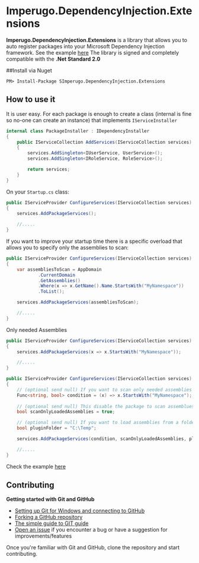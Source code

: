 # Imperugo.DependencyInjection.Extensions

**Imperugo.DependencyInjection.Extensions** is a library that allows you to auto register packages into your Microsoft Dependency Injection framework.
See the example [here]()
The library is signed and completely compatible with the **.Net Standard 2.0**


##Install via Nuget 

```
PM> Install-Package SImperugo.DependencyInjection.Extensions
```

## How to use it
It is user easy.
For each package is enough to create a class (internal is fine so no-one can create an instance) that implements `IServiceInstaller`

```csharp
internal class PackageInstaller : IDependencyInstaller
{
	public IServiceCollection AddServices(IServiceCollection services)
	{
		services.AddSingleton<IUserService, UserService>();
		services.AddSingleton<IRoleService, RoleService>();

		return services;
	}
}
```

On your `Startup.cs` class:

```csharp
public IServiceProvider ConfigureServices(IServiceCollection services)
{
	services.AddPackageServices();

	//.....
}
```
If you want to improve your startup time there is a specific overload that allows you to specify only the assemblies to scan:


```csharp
public IServiceProvider ConfigureServices(IServiceCollection services)
{
	var assembliesToScan = AppDomain
			.CurrentDomain
			.GetAssemblies()
			.Where(x => x.GetName().Name.StartsWith("MyNamespace"))
			.ToList();

	services.AddPackageServices(assembliesToScan);

	//.....
}
```

Only needed Assemblies

```csharp
public IServiceProvider ConfigureServices(IServiceCollection services)
{
	services.AddPackageServices(x => x.StartsWith("MyNamespace"));

	//.....
}
```

```csharp
public IServiceProvider ConfigureServices(IServiceCollection services)
{
	// (optional send null) If you want to scan only needed assemblies
	Func<string, bool> condition = (x) => x.StartsWith("MyNamespace");
	
	// (optional send null) This disable the package to scan assemblues that aren't load yet
	bool scanOnlyLoadedAssemblies = true; 

	// (optional send null) If you want to load assemblies from a folder
	bool pluginFolder = "C:\Temp";

	services.AddPackageServices(condition, scanOnlyLoadedAssemblies, pluginFolder);

	//.....
}
```

Check the example [here]()

## Contributing
**Getting started with Git and GitHub**

 * [Setting up Git for Windows and connecting to GitHub](http://help.github.com/win-set-up-git/)
 * [Forking a GitHub repository](http://help.github.com/fork-a-repo/)
 * [The simple guide to GIT guide](http://rogerdudler.github.com/git-guide/)
 * [Open an issue](https://github.com/imperugo/Imperugo.DependencyInjection.Extensions/issues) if you encounter a bug or have a suggestion for improvements/features


Once you're familiar with Git and GitHub, clone the repository and start contributing.
